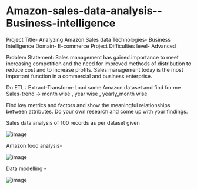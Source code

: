 # Amazon-sales-data-analysis--Business-intelligence

Project Title- Analyzing Amazon Sales data
Technologies- Business Intelligence
Domain- E-commerce
Project Difficulties level- Advanced

Problem Statement:
Sales management has gained importance to meet increasing competition and the need
for improved methods of distribution to reduce cost and to increase profits. Sales
management today is the most important function in a commercial and business
enterprise.

Do ETL : Extract-Transform-Load some Amazon dataset and find for me
Sales-trend -> month wise , year wise , yearly_month wise

Find key metrics and factors and show the meaningful relationships between attributes.
Do your own research and come up with your findings.

Sales data analysis of 100 records as per dataset given

![image](https://user-images.githubusercontent.com/69358581/211725539-8990f5dc-db34-4169-960c-dd6c0bb22fea.png)

Amazon food analysis- 

![image](https://user-images.githubusercontent.com/69358581/211725873-eee9c9f8-ad27-4259-9b35-8ee86a767883.png)

Data modelling -

![image](https://user-images.githubusercontent.com/69358581/211725999-78cd754f-ac79-4f0b-aca1-3a64046b2f15.png)



